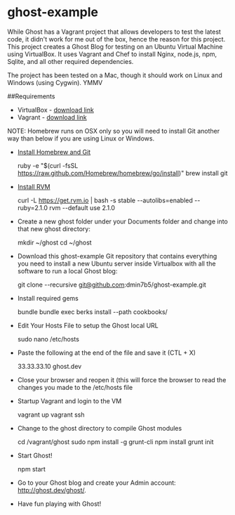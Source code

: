 ghost-example
=============

While Ghost has a Vagrant project that allows developers to test the latest code, it didn't work for me out of the box, hence the reason for this project.  This project creates a Ghost Blog for testing on an Ubuntu Virtual Machine using VirtualBox.  It uses Vagrant and Chef to install Nginx, node.js, npm, Sqlite, and all other required dependencies.

The project has been tested on a Mac, though it should work on Linux and Windows (using Cygwin). YMMV

##Requirements

* VirtualBox - [download link](https://www.virtualbox.org/wiki/Downloads)
* Vagrant - [download link](http://www.vagrantup.com/downloads.html)

NOTE: Homebrew runs on OSX only so you will need to install Git another way than below if you are using Linux or Windows.

* [Install Homebrew and Git](http://brew.sh)

    ruby -e "$(curl -fsSL https://raw.github.com/Homebrew/homebrew/go/install)"
    brew install git


* [Install RVM](https://rvm.io/rvm/install)

    curl -L https://get.rvm.io | bash -s stable --autolibs=enabled --ruby=2.1.0
    rvm --default use 2.1.0

* Create a new ghost folder under your Documents folder and change into that new ghost directory:

    mkdir ~/ghost
    cd ~/ghost

* Download this ghost-example Git repository that contains everything you need to install a new Ubuntu server inside Virtualbox with all the software to run a local Ghost blog:

    git clone --recursive git@github.com:dmin7b5/ghost-example.git

* Install required gems

    bundle
    bundle exec berks install --path cookbooks/
    
* Edit Your Hosts File to setup the Ghost local URL

    sudo nano /etc/hosts

* Paste the following at the end of the file and save it (CTL + X)

    33.33.33.10 ghost.dev
    
* Close your browser and reopen it (this will force the browser to read the changes you made to the /etc/hosts file

* Startup Vagrant and login to the VM

    vagrant up
    vagrant ssh

* Change to the ghost directory to compile Ghost modules

    cd /vagrant/ghost
    sudo npm install -g grunt-cli
    npm install
    grunt init
    
* Start Ghost!

    npm start
    
* Go to your Ghost blog and create your Admin account: http://ghost.dev/ghost/.

* Have fun playing with Ghost!


